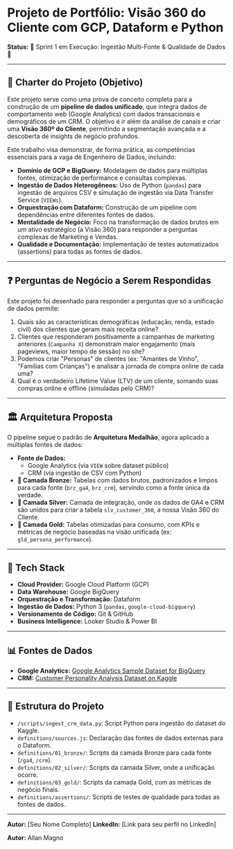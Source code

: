 # Projeto de Portfólio: Visão 360 do Cliente com GCP, Dataform e Python

**Status:** 🚀 Sprint 1 em Execução: Ingestão Multi-Fonte & Qualidade de Dados 🚀

---

## 🎯 Charter do Projeto (Objetivo)

Este projeto serve como uma prova de conceito completa para a construção de um **pipeline de dados unificado**, que integra dados de comportamento web (Google Analytics) com dados transacionais e demográficos de um CRM. O objetivo é ir além da análise de canais e criar uma **Visão 360º do Cliente**, permitindo a segmentação avançada e a descoberta de insights de negócio profundos.

Este trabalho visa demonstrar, de forma prática, as competências essenciais para a vaga de Engenheiro de Dados, incluindo:
- **Domínio de GCP e BigQuery:** Modelagem de dados para múltiplas fontes, otimização de performance e consultas complexas.
- **Ingestão de Dados Heterogêneos:** Uso de Python (`pandas`) para ingestão de arquivos CSV e simulação de ingestão via Data Transfer Service (`VIEWs`).
- **Orquestração com Dataform:** Construção de um pipeline com dependências entre diferentes fontes de dados.
- **Mentalidade de Negócio:** Foco na transformação de dados brutos em um ativo estratégico (a Visão 360) para responder a perguntas complexas de Marketing e Vendas.
- **Qualidade e Documentação:** Implementação de testes automatizados (assertions) para todas as fontes de dados.

---

## ❓ Perguntas de Negócio a Serem Respondidas

Este projeto foi desenhado para responder a perguntas que só a unificação de dados permite:

1.  Quais são as características demográficas (educação, renda, estado civil) dos clientes que geram mais receita online?
2.  Clientes que responderam positivamente a campanhas de marketing anteriores (`Campanha X`) demonstram maior engajamento (mais pageviews, maior tempo de sessão) no site?
3.  Podemos criar "Personas" de clientes (ex: "Amantes de Vinho", "Famílias com Crianças") e analisar a jornada de compra online de cada uma?
4.  Qual é o verdadeiro Lifetime Value (LTV) de um cliente, somando suas compras online e offline (simuladas pelo CRM)?

---

## 🏛️ Arquitetura Proposta

O pipeline segue o padrão de **Arquitetura Medalhão**, agora aplicado a múltiplas fontes de dados:

- **Fonte de Dados:**
    - Google Analytics (via `VIEW` sobre dataset público)
    - CRM (via ingestão de CSV com Python)
- **🥉 Camada Bronze:** Tabelas com dados brutos, padronizados e limpos para cada fonte (`brz_ga4`, `brz_crm`), servindo como a fonte única da verdade.
- **🥈 Camada Silver:** Camada de integração, onde os dados de GA4 e CRM são unidos para criar a tabela `slv_customer_360`, a nossa Visão 360 do Cliente.
- **🥇 Camada Gold:** Tabelas otimizadas para consumo, com KPIs e métricas de negócio baseadas na visão unificada (ex: `gld_persona_performance`).

---

## 🚀 Tech Stack

- **Cloud Provider:** Google Cloud Platform (GCP)
- **Data Warehouse:** Google BigQuery
- **Orquestração e Transformação:** Dataform
- **Ingestão de Dados:** Python 3 (`pandas`, `google-cloud-bigquery`)
- **Versionamento de Código:** Git & GitHub
- **Business Intelligence:** Looker Studio & Power BI

---

## 📊 Fontes de Dados

- **Google Analytics:** [Google Analytics Sample Dataset for BigQuery](https://support.google.com/analytics/answer/7586738?hl=pt-PT)
- **CRM:** [Customer Personality Analysis Dataset on Kaggle](https://www.kaggle.com/datasets/imakash3011/customer-personality-analysis)

---

## 📂 Estrutura do Projeto

- `/scripts/ingest_crm_data.py`: Script Python para ingestão do dataset do Kaggle.
- `definitions/sources.js`: Declaração das fontes de dados externas para o Dataform.
- `definitions/01_bronze/`: Scripts da camada Bronze para cada fonte (`/ga4`, `/crm`).
- `definitions/02_silver/`: Scripts da camada Silver, onde a unificação ocorre.
- `definitions/03_gold/`: Scripts da camada Gold, com as métricas de negócio finais.
- `definitions/assertions/`: Scripts de testes de qualidade para todas as fontes de dados.

---

**Autor:** [Seu Nome Completo]
**LinkedIn:** [Link para seu perfil no LinkedIn]

**Autor:** Allan Magno

